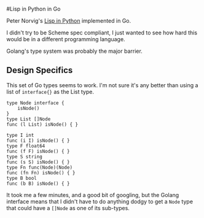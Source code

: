 #Lisp in Python in Go

Peter Norvig's [Lisp in Python](http://norvig.com/lispy.html) implemented
in Go.

I didn't try to be Scheme spec compliant, I just wanted to see how hard this
would be in a different programming language.

Golang's type system was probably the major barrier.

## Design Specifics

This set of Go types seems to work. I'm not sure it's any better than using
a list of `interface{}` as the List type.

    type Node interface {
    	isNode()
    }
    type List []Node
    func (l List) isNode() { }

    type I int
    func (i I) isNode() { }
    type F float64
    func (f F) isNode() { }
    type S string
    func (s S) isNode() { }
    type Fn func(Node)(Node)
    func (fn Fn) isNode() { }
    type B bool
    func (b B) isNode() { }

It took me a few minutes, and a good bit of googling, but the Golang interface
means that I didn't have to do anything dodgy to get a `Node` type that could
have a `[]Node` as one of its sub-types.
